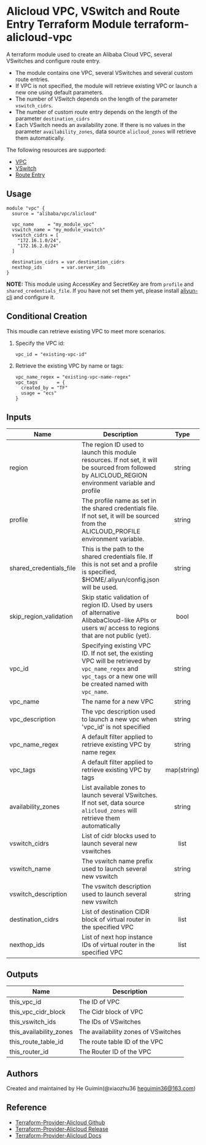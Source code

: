 Alicloud VPC, VSwitch and Route Entry Terraform Module
terraform-alicloud-vpc
=========================================

A terraform module used to create an Alibaba Cloud VPC, several VSwitches and configure route entry.

- The module contains one VPC, several VSwitches and several custom route entries.
- If VPC is not specified, the module will retrieve existing VPC or launch a new one using default parameters.
- The number of VSwitch depends on the length of the parameter `vswitch_cidrs`.
- The number of custom route entry depends on the length of the parameter `destination_cidrs`
- Each VSwitch needs an availability zone. If there is no values in the parameter `availability_zones`, data source `alicloud_zones` will retrieve them automatically.

The following resources are supported:

* [VPC](https://www.terraform.io/docs/providers/alicloud/r/vpc.html)
* [VSwitch](https://www.terraform.io/docs/providers/alicloud/r/vswitch.html)
* [Route Entry](https://www.terraform.io/docs/providers/alicloud/r/route_entry.html)

Usage
-----

```hcl
module "vpc" {
  source = "alibaba/vpc/alicloud"

  vpc_name     = "my_module_vpc"
  vswitch_name = "my_module_vswitch"
  vswitch_cidrs = [
    "172.16.1.0/24",
    "172.16.2.0/24"
  ]

  destination_cidrs = var.destination_cidrs
  nexthop_ids       = var.server_ids
}
```
**NOTE:** This module using AccessKey and SecretKey are from `profile` and `shared_credentials_file`.
If you have not set them yet, please install [aliyun-cli](https://github.com/aliyun/aliyun-cli#installation) and configure it.

## Conditional Creation

This moudle can retrieve existing VPC to meet more scenarios.

1. Specify the VPC id:  

    ```hcl
    vpc_id = "existing-vpc-id"
    ```
    
2. Retrieve the existing VPC by name or tags: 
 
    ```hcl
    vpc_name_regex = "existing-vpc-name-regex"
    vpc_tags       = {
      created_by = "TF"
      usage = "ecs"
    }
    ```

## Inputs

| Name | Description | Type | Default | Required |
|------|-------------|:----:|:-----:|:-----:|
| region  | The region ID used to launch this module resources. If not set, it will be sourced from followed by ALICLOUD_REGION environment variable and profile | string  | ''  | no  |
| profile  | The profile name as set in the shared credentials file. If not set, it will be sourced from the ALICLOUD_PROFILE environment variable. | string  | ''  | no  |
| shared_credentials_file  | This is the path to the shared credentials file. If this is not set and a profile is specified, $HOME/.aliyun/config.json will be used. | string  | ''  | no  |
| skip_region_validation  | Skip static validation of region ID. Used by users of alternative AlibabaCloud-like APIs or users w/ access to regions that are not public (yet). | bool  | false | no  |
| vpc_id  | Specifying existing VPC ID. If not set, the existing VPC will be retrieved by `vpc_name_regex` and `vpc_tags` or a new one will be created named with `vpc_name`.  | string  | ''  | no  |
| vpc_name  | The name for a new VPC | string  | 'TF-VPC'  | no  |
| vpc_description  | The vpc description used to launch a new vpc when 'vpc_id' is not specified | string  | See variables.tf  | no  |
| vpc_name_regex  | A default filter applied to retrieve existing VPC by name regex | string  | ""  | no  |
| vpc_tags  | A default filter applied to retrieve existing VPC by tags | map(string)  | {}  | no  |
| availability_zones | List available zones to launch several VSwitches. If not set, data source `alicloud_zones` will retrieve them automatically  | string  | []  | no  |
| vswitch_cidrs  | List of cidr blocks used to launch several new vswitches | list  | []  | yes  |
| vswitch_name  | The vswitch name prefix used to launch several new vswitch  | string  | "TF-VSwitch"  | no  |
| vswitch_description  | The vswitch description used to launch several new vswitch | string  | See variables.tf | no  |
| destination_cidrs  | List of destination CIDR block of virtual router in the specified VPC  | list  | []  | no  |
| nexthop_ids  | List of next hop instance IDs of virtual router in the specified VPC | list  |[]| no |

## Outputs

| Name | Description |
|------|-------------|
| this_vpc_id  | The ID of VPC  |
| this_vpc_cidr_block  | The Cidr block of VPC  |
| this_vswitch_ids  | The IDs of VSwitches  |
| this_availability_zones  | The availability zones of VSwitches  |
| this_route_table_id  | The route table ID of the VPC  |
| this_router_id  | The Router ID of the VPC  |

Authors
-------
Created and maintained by He Guimin(@xiaozhu36 heguimin36@163.com)

Reference
---------
* [Terraform-Provider-Alicloud Github](https://github.com/terraform-providers/terraform-provider-alicloud)
* [Terraform-Provider-Alicloud Release](https://releases.hashicorp.com/terraform-provider-alicloud/)
* [Terraform-Provider-Alicloud Docs](https://www.terraform.io/docs/providers/alicloud/index.html)

